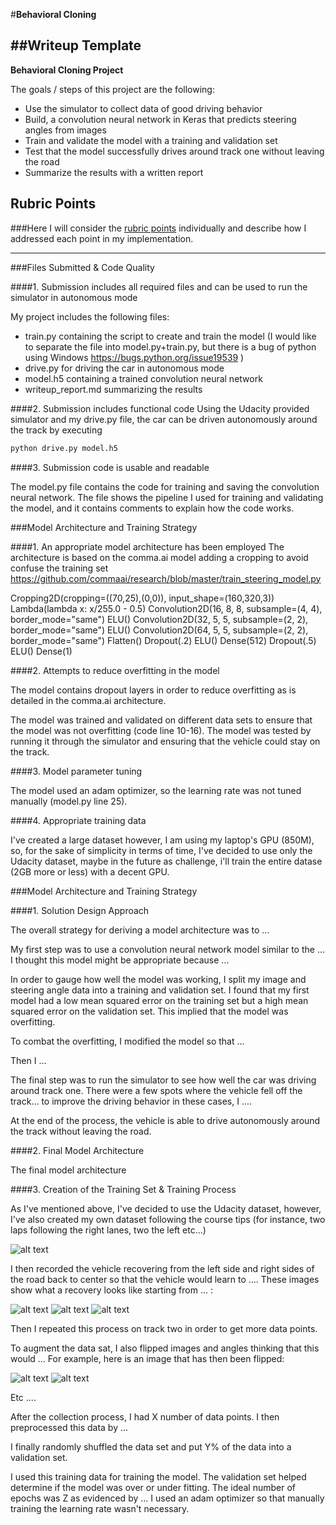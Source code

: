 #**Behavioral Cloning** 

##Writeup Template
---

**Behavioral Cloning Project**

The goals / steps of this project are the following:
* Use the simulator to collect data of good driving behavior
* Build, a convolution neural network in Keras that predicts steering angles from images
* Train and validate the model with a training and validation set
* Test that the model successfully drives around track one without leaving the road
* Summarize the results with a written report


[//]: # (Image References)

[image1]: ./examples/placeholder.png "Model Visualization"
[image2]: ./examples/placeholder.png "Grayscaling"
[image3]: ./examples/placeholder_small.png "Recovery Image"
[image4]: ./examples/placeholder_small.png "Recovery Image"
[image5]: ./examples/placeholder_small.png "Recovery Image"
[image6]: ./examples/placeholder_small.png "Normal Image"
[image7]: ./examples/placeholder_small.png "Flipped Image"
[image8]: ./figure_distribution.png "Steering distribution"
 	
## Rubric Points
###Here I will consider the [rubric points](https://review.udacity.com/#!/rubrics/432/view) individually and describe how I addressed each point in my implementation.  

---
###Files Submitted & Code Quality

####1. Submission includes all required files and can be used to run the simulator in autonomous mode

My project includes the following files:
* train.py containing the script to create and train the model (I would like to separate the file into model.py+train.py, but there is a bug of python using Windows https://bugs.python.org/issue19539 )
* drive.py for driving the car in autonomous mode
* model.h5 containing a trained convolution neural network 
* writeup_report.md summarizing the results

####2. Submission includes functional code
Using the Udacity provided simulator and my drive.py file, the car can be driven autonomously around the track by executing 
```sh
python drive.py model.h5
```

####3. Submission code is usable and readable

The model.py file contains the code for training and saving the convolution neural network. The file shows the pipeline I used for training and validating the model, and it contains comments to explain how the code works.

###Model Architecture and Training Strategy

####1. An appropriate model architecture has been employed
The architecture is based on the comma.ai model adding a cropping to avoid confuse the training set
https://github.com/commaai/research/blob/master/train_steering_model.py

  Cropping2D(cropping=((70,25),(0,0)), input_shape=(160,320,3))
  Lambda(lambda x: x/255.0 - 0.5)
  Convolution2D(16, 8, 8, subsample=(4, 4), border_mode="same")
  ELU()
  Convolution2D(32, 5, 5, subsample=(2, 2), border_mode="same")
  ELU()
  Convolution2D(64, 5, 5, subsample=(2, 2), border_mode="same")
  Flatten()
  Dropout(.2)
  ELU()
  Dense(512)
  Dropout(.5)
  ELU()
  Dense(1)

####2. Attempts to reduce overfitting in the model

The model contains dropout layers in order to reduce overfitting as is detailed in the comma.ai architecture. 

The model was trained and validated on different data sets to ensure that the model was not overfitting (code line 10-16). The model was tested by running it through the simulator and ensuring that the vehicle could stay on the track.

####3. Model parameter tuning

The model used an adam optimizer, so the learning rate was not tuned manually (model.py line 25).

####4. Appropriate training data

I've created a large dataset however, I am using my laptop's GPU (850M), so, for the sake of simplicity in terms of time, I've decided to use only the Udacity dataset, maybe in the future as challenge, i'll train the entire datase (2GB more or less) with a decent GPU.

###Model Architecture and Training Strategy

####1. Solution Design Approach

The overall strategy for deriving a model architecture was to ...

My first step was to use a convolution neural network model similar to the ... I thought this model might be appropriate because ...

In order to gauge how well the model was working, I split my image and steering angle data into a training and validation set. I found that my first model had a low mean squared error on the training set but a high mean squared error on the validation set. This implied that the model was overfitting. 

To combat the overfitting, I modified the model so that ...

Then I ... 

The final step was to run the simulator to see how well the car was driving around track one. There were a few spots where the vehicle fell off the track... to improve the driving behavior in these cases, I ....

At the end of the process, the vehicle is able to drive autonomously around the track without leaving the road.

####2. Final Model Architecture

The final model architecture 

####3. Creation of the Training Set & Training Process

As I've mentioned above, I've decided to use the Udacity dataset, however, I've also created my own dataset following the course tips (for instance, two laps following the right lanes, two the left etc...)

![alt text][image2]

I then recorded the vehicle recovering from the left side and right sides of the road back to center so that the vehicle would learn to .... These images show what a recovery looks like starting from ... :

![alt text][image3]
![alt text][image4]
![alt text][image5]

Then I repeated this process on track two in order to get more data points.

To augment the data sat, I also flipped images and angles thinking that this would ... For example, here is an image that has then been flipped:

![alt text][image6]
![alt text][image7]

Etc ....

After the collection process, I had X number of data points. I then preprocessed this data by ...


I finally randomly shuffled the data set and put Y% of the data into a validation set. 

I used this training data for training the model. The validation set helped determine if the model was over or under fitting. The ideal number of epochs was Z as evidenced by ... I used an adam optimizer so that manually training the learning rate wasn't necessary.
